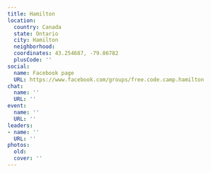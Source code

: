 ```yaml
---
title: Hamilton
location:
  country: Canada
  state: Ontario
  city: Hamilton
  neighborhood: 
  coordinates: 43.254687, -79.86782
  plusCode: ''
social:
  name: Facebook page
  URL: https://www.facebook.com/groups/free.code.camp.hamilton
chat:
  name: ''
  URL: ''
event:
  name: ''
  URL: ''
leaders:
- name: ''
  URL: ''
photos:
  old: 
  cover: ''
---
```

